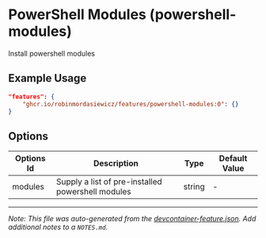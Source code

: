 
# PowerShell Modules (powershell-modules)

Install powershell modules

## Example Usage

```json
"features": {
    "ghcr.io/robinmordasiewicz/features/powershell-modules:0": {}
}
```

## Options

| Options Id | Description | Type | Default Value |
|-----|-----|-----|-----|
| modules | Supply a list of pre-installed powershell modules | string | - |



---

_Note: This file was auto-generated from the [devcontainer-feature.json](https://github.com/robinmordasiewicz/features/blob/main/src/powershell-modules/devcontainer-feature.json).  Add additional notes to a `NOTES.md`._
